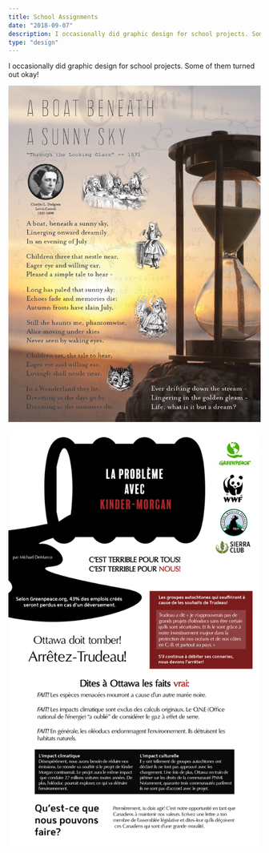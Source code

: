 ```yaml
---
title: School Assignments
date: "2018-09-07"
description: I occasionally did graphic design for school projects. Some of them turned out okay!
type: "design"
---
```


I occasionally did graphic design for school projects. Some of them turned out okay!

![English poster](./a-boat-01-edit.jpg "English poster")

![French poster](./lettract-finale.png "French poster")